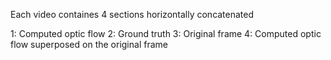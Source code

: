 Each video containes 4 sections horizontally concatenated

1: Computed optic flow
2: Ground truth
3: Original frame
4: Computed optic flow superposed on the original frame